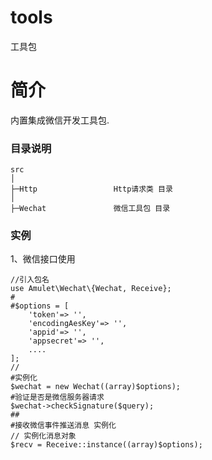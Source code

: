 # tools
工具包

# 简介

内置集成微信开发工具包.

### 目录说明

```
src
│
├─Http                 Http请求类 目录
│
├─Wechat               微信工具包 目录

```
### 实例

1、微信接口使用
```
//引入包名
use Amulet\Wechat\{Wechat, Receive};
#
#$options = [
	'token'=> '',
	'encodingAesKey'=> '',
	'appid'=> '',
	'appsecret'=> '',
	....
];
//
#实例化
$wechat = new Wechat((array)$options);
#验证是否是微信服务器请求
$wechat->checkSignature($query);
##
#接收微信事件推送消息 实例化
// 实例化消息对象
$recv = Receive::instance((array)$options);
```